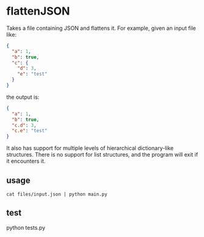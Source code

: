 # flattenJSON

Takes a file containing JSON and flattens it. For example,
given an input file like:

```json
{
  "a": 1,
  "b": true,
  "c": {
    "d": 3,
    "e": "test"
  }
}
```

the output is:
```json
{
  "a": 1, 
  "b": true, 
  "c.d": 3, 
  "c.e": "test"
}
```

It also has support for multiple levels of 
hierarchical dictionary-like structures. There is no
support for list structures, and the program will
exit if it encounters it.

## usage

```shell
cat files/input.json | python main.py
```


## test
python tests.py